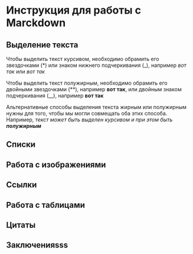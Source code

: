 # Инструкция для работы с Marckdown

## Выделение текста

Чтобы выделить текст курсивом, необходимо обрамить его звездочками (*) или знаком нижнего подчеркивания (_), например *вот так* или _вот так_

Чтобы выделить текст полужирным, необходимо обрамить его двойными звездочками (**), например **вот так**, или двойным знаком подчеркивания (__), например __вот так__

Альтернативные способы выделения текста жирным или полужирным нужны для того, чтобы мы могли совмещать оба этих способа. Например, _текст может быть выделен курсивом и при этом быть **полужирным**_ 
## Списки

## Работа c изображениями

## Ссылки

## Работа с таблицами

## Цитаты

## Заключенияsss